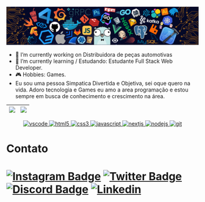
![Github Banner](https://github.com/Jaydeep-Yadav/Jaydeep-Yadav/blob/main/banner.png)


- 🔭 I’m currently working on Distribuidora de peças automotivas 
- 🌱 I’m currently learning / Estudando: Estudante Full Stack Web Developer.
- 🎮 Hobbies: Games.
- Eu sou uma pessoa Simpatica Divertida e Objetiva, sei oque quero na vida. Adoro tecnologia e Games eu amo a area programação e estou sempre em busca de conhecimento e crescimento na área.


<img src="https://github-readme-stats.vercel.app/api?username=deivid-wust&&show_icons=true&count_private=true&theme=github_dark">|<img src="https://github-readme-streak-stats.herokuapp.com/?user=deivid-wust&theme=blueberry_duo"/>
|---|---|


<p align="center">
   <a href="https://code.visualstudio.com/">
      <img src="https://cdn.jsdelivr.net/gh/devicons/devicon/icons/vscode/vscode-original.svg" alt="vscode" width="40" height="40"/>
   </a>
   <a href="https://developer.mozilla.org/pt-BR/docs/Web/HTML">
      <img src="https://cdn.jsdelivr.net/gh/devicons/devicon/icons/html5/html5-plain.svg" alt="html5" width="40" height="40"/>
   </a>
   <a href="https://developer.mozilla.org/pt-BR/docs/Web/CSS">
      <img src="https://cdn.jsdelivr.net/gh/devicons/devicon/icons/css3/css3-plain.svg" alt="css3" width="40" height="40"/>
   </a>
   <a href="https://developer.mozilla.org/en-US/docs/Web/JavaScript">
      <img src="https://cdn.jsdelivr.net/gh/devicons/devicon/icons/javascript/javascript-original.svg" alt="javascript" width="40" height="40"/>
   </a>
   <a href="https://nextjs.org/">
      <img src="https://cdn.jsdelivr.net/gh/devicons/devicon/icons/nextjs/nextjs-line.svg" alt="nextjs" width="40" height="40"/>
   </a>
   <a href="https://nodejs.org">
      <img src="https://cdn.jsdelivr.net/gh/devicons/devicon/icons/nodejs/nodejs-original.svg" alt="nodejs" width="40" height="40"/>
   </a>
   <a href="https://git-scm.com/">
      <img src="https://cdn.jsdelivr.net/gh/devicons/devicon/icons/git/git-original.svg" alt="git" width="40" height="40"/>
   </a>
</p>

  

<h1>Contato<h1/>

[![Instagram Badge](https://img.shields.io/badge/Instagram-E4405F?style=for-the-badge&logo=instagram&logoColor=white)](https://www.instagram.com/deivid_wust/)
[![Twitter Badge](https://img.shields.io/badge/Twitter-1DA1F2?style=for-the-badge&logo=twitter&logoColor=white)](https://twitter.com/deivid-wust/)
[![Discord Badge](https://img.shields.io/badge/Discord-7289DA?style=for-the-badge&logo=discord&logoColor=white)](https://discord.gg)
[![Linkedin](https://img.shields.io/badge/LinkedIn-0077B5?style=for-the-badge&logo=linkedin&logoColor=white)](https://www.linkedin.com/in/deivid-wust-5a3750210/)
 

